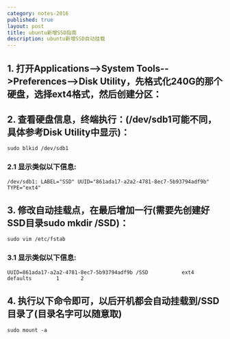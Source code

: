 ```yaml
---
category: notes-2016
published: true
layout: post
title: ubuntu新增SSD指南
description: ubuntu新增SSD自动挂载
---
```


## 1. 打开Applications-->System Tools-->Preferences-->Disk Utility，先格式化240G的那个硬盘，选择ext4格式，然后创建分区：

## 2. 查看硬盘信息，终端执行：(/dev/sdb1可能不同，具体参考Disk Utility中显示)：
```
sudo blkid /dev/sdb1
```

### 2.1 显示类似以下信息:

```
/dev/sdb1: LABEL="SSD" UUID="861ada17-a2a2-4781-8ec7-5b93794adf9b" TYPE="ext4"
```

## 3. 修改自动挂载点，在最后增加一行(需要先创建好SSD目录sudo mkdir /SSD)：
```
sudo vim /etc/fstab
```

### 3.1 显示类似以下信息:
```
UUID=861ada17-a2a2-4781-8ec7-5b93794adf9b /SSD           ext4    defaults        1       2
```

## 4. 执行以下命令即可，以后开机都会自动挂载到/SSD目录了(目录名字可以随意取)
```
sudo mount -a
```
